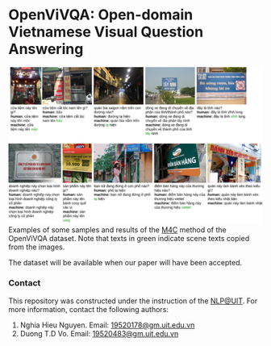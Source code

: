 OpenViVQA: Open-domain Vietnamese Visual Question Answering
=====

![examples](openvivqa-true-cases-text-QA-images-for-repo.png)
Examples of some samples and results of the [M4C](https://arxiv.org/abs/1911.06258) method of the OpenViVQA dataset. Note that texts in green indicate scene texts copied from the images.

The dataset will be available when our paper will have been accepted.

### Contact

This repository was constructed under the instruction of the [NLP@UIT](https://nlp.uit.edu.vn/). For more information, contact the following authors:
1. Nghia Hieu Nguyen. Email: 19520178@gm.uit.edu.vn
2. Duong T.D Vo. Email: 19520483@gm.uit.edu.vn
